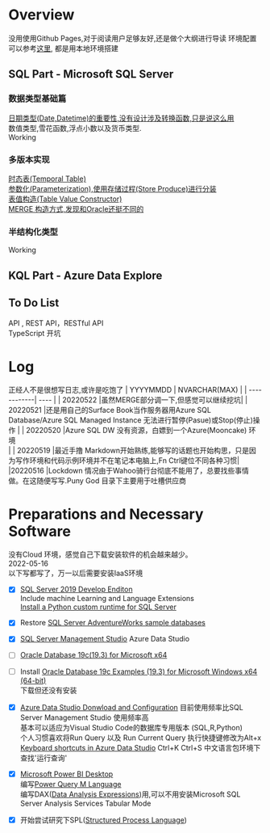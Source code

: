# Overview 
  没用使用Github Pages,对于阅读用户足够友好,还是做个大纲进行导读
  环境配置可以参考[这里](https://github.com/DataStructureAndVen-Top/Mjolnir#preparations-and-necessary-software), 都是用本地环境搭建  
## SQL Part - Microsoft SQL Server 
  ### 数据类型基础篇
  [日期类型(Date,Datetime)的重要性,没有设计涉及转换函数,只是说这么用](Puny%20God/Why%20use%20Data%20Type(Date%20Type).md)<BR>
  数值类型,雪花函数,浮点小数以及货币类型.<BR> Working
  ### 多版本实现
  [时态表(Temporal Table)](https://github.com/DataStructureAndVen-Top/Mjolnir/blob/main/Puny%20God/End%20User%20modified%20by.md#using-temporal-table)<BR>
  [参数化(Parameterization),使用存储过程(Store Produce)进行分装](https://github.com/DataStructureAndVen-Top/Mjolnir/blob/main/Puny%20God/End%20User%20modified%20by.md#store-produce-delete-partparameterization)<BR>
  [表值构造(Table Value Constructor)](https://github.com/DataStructureAndVen-Top/Mjolnir/blob/main/Puny%20God/End%20User%20modified%20by.md#store-produce-table-value-constructor-part)<BR>
  [MERGE 构造方式,发现和Oracle还挺不同的](https://github.com/DataStructureAndVen-Top/Mjolnir/blob/main/Puny%20God/End%20User%20modified%20by.md#store-produce-merge-part)<BR>
  ### 半结构化类型
  Working

## KQL Part - Azure Data Explore 


## To Do List 
API , REST API，RESTful API<BR>
TypeScript 开坑<BR>
# Log
正经人不是很想写日志,或许是吃饱了
| YYYYMMDD | NVARCHAR(MAX) |
| ------------| ---- |
| 20220522    |虽然MERGE部分调一下,但感觉可以继续挖坑| 
| 20220521    |还是用自己的Surface Book当作服务器用Azure SQL Database/Azure SQL Managed Instance 无法进行暂停(Pasue)或Stop(停止)操作 |
| 20220520    |Azure SQL DW 没有资源，白嫖到一个Azure(Mooncake) 环境<BR> |
| 20220519    |最近手撸 Markdown开始熟练,能够写的话题也开始构思，只是因为写作环境和代码示例环境并不在笔记本电脑上,Fn Ctrl键位不同各种习惯|
|20220516     |Lockdown 情况由于Wahoo骑行台彻底不能用了，总要找些事情做。在这随便写写.Puny God 目录下主要用于吐槽供应商<BR>

# Preparations and Necessary Software
没有Cloud 环境，感觉自己下载安装软件的机会越来越少。<BR>
2022-05-16<BR>
以下写都写了，万一以后需要安装IaaS环境<BR>
- [x] [SQL Server 2019 Develop Enditon ](https://go.microsoft.com/fwlink/p/?linkid=866662)  
    Include  machine Learning and Language 
    Extensions   
    [Install a Python custom runtime for SQL Server](
https://docs.microsoft.com/zh-cn/sql/machine-learning/install/custom-runtime-python?view=sql-server-ver15&pivots=platform-windows
)  
- [x] Restore [SQL Server AdventureWorks sample databases](https://docs.microsoft.com/en-us/sql/samples/adventureworks-install-configure?view=sql-server-ver15&tabs=ssms)  
- [x] [SQL Server Management Studio](https://docs.microsoft.com/zh-cn/sql/ssms/download-sql-server-management-studio-ssms?view=sql-server-ver15) 
  Azure Data Studio 
- [ ] [Oracle Database 19c(19.3) for Microsoft x64](https://www.oracle.com/database/technologies/oracle19c-windows-downloads.html)
- [ ] Install [Oracle Database 19c Examples (19.3) for Microsoft Windows x64 (64-bit)](https://www.oracle.com/database/technologies/oracle19c-windows-downloads.html)  
  下载但还没有安装
- [x] [Azure Data Studio Donwload and Configuration](https://docs.microsoft.com/en-us/sql/azure-data-studio/download-azure-data-studio?view=sql-server-ver15)
    目前使用频率比SQL Server Management Studio 使用频率高<BR>
    基本可以适应为Visual Studio Code的数据库专用版本
    (SQL,R,Python)<BR>
    个人习惯喜欢将Run Query 以及 Run Current Query 执行快捷键修改为Alt+x
    [Keyboard shortcuts in Azure Data Studio](https://docs.microsoft.com/en-us/sql/azure-data-studio/keyboard-shortcuts?view=sql-server-ver15#edit-existing-keyboard-shortcuts)
    Ctrl+K Ctrl+S 中文语言包环境下查找'运行查询'  
- [x] [Microsoft Power BI Desktop](https://www.microsoft.com/en-us/download/details.aspx?id=58494)  
编写[Power Query M Language](https://docs.microsoft.com/zh-cn/power-query/)  
编写DAX([Data Analysis Expressions](https://docs.microsoft.com/zh-cn/dax/dax-function-reference))用,可以不用安装Microsoft SQL Server Analysis Services Tabular Mode

- [x] 开始尝试研究下SPL([Structured Process Language](http://c.raqsoft.com.cn/article/1595816810031))



